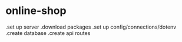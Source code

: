 # online-shop

.set up server
.download packages
.set up config/connections/dotenv
.create database
.create api routes
